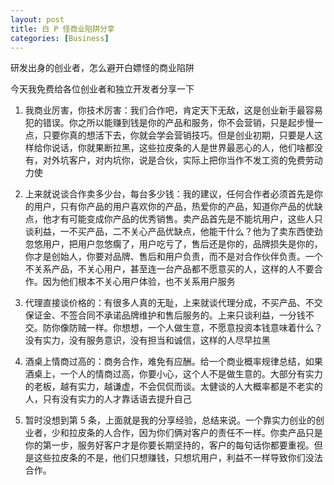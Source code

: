 ```yaml
---
layout: post
title: 白 P 怪商业陷阱分享
categories: [Business]
---
```


研发出身的创业者，怎么避开白嫖怪的商业陷阱

今天我免费给各位创业者和独立开发者分享一下

1. 我商业厉害，你技术厉害：我们合作吧，肯定天下无敌，这是创业新手最容易犯的错误。你之所以能赚到钱是你的产品和服务，你不会营销，只是起步慢一点，只要你真的想活下去，你就会学会营销技巧。但是创业初期，只要是人这样给你说话，你就果断拉黑，这些拉皮条的人是世界最恶心的人，他们啥都没有，对外坑客户，对内坑你，说是合伙，实际上把你当作不发工资的免费劳动力使

2. 上来就说谈合作卖多少台，每台多少钱：我的建议，任何合作者必须首先是你的用户，只有你产品的用户喜欢你的产品，热爱你的产品，知道你产品的优缺点，他才有可能变成你产品的优秀销售。卖产品首先是不能坑用户，这些人只谈利益，一不买产品，二不关心产品优缺点，他能干什么？他为了卖东西使劲忽悠用户，把用户忽悠瘸了，用户吃亏了，售后还是你的，品牌损失是你的，你才是创始人，你要对品牌、售后和用户负责，而不是对合作伙伴负责。一个不关系产品，不关心用户，甚至连一台产品都不愿意买的人，这样的人不要合作。因为他们根本不关心用户体验，也不关系用户服务

3. 代理直接谈价格的：有很多人真的无耻，上来就谈代理分成，不买产品、不交保证金、不签合同不承诺品牌维护和售后服务的。上来只谈利益，一分钱不交。防你像防贼一样。你想想，一个人做生意，不愿意投资本钱意味着什么？没有实力，没有服务意识，没有担当和诚信，这样的人尽早拉黑

4. 酒桌上情商过高的：商务合作，难免有应酬。给一个商业概率规律总结，如果酒桌上，一个人的情商过高，你要小心，这个人不是做生意的。大部分有实力的老板，越有实力，越谦虚，不会侃侃而谈。太健谈的人大概率都是不老实的人，只有没有实力的人才靠话语去提升自己

5. 暂时没想到第 5 条，上面就是我的分享经验，总结来说。一个靠实力创业的创业者，少和拉皮条的人合作，因为你们俩对客户的责任不一样。你卖产品只是你的第一步，服务好客户才是你要长期坚持的，客户的每句话你都要重视。但是这些拉皮条的不是，他们只想赚钱，只想坑用户，利益不一样导致你们没法合作。
